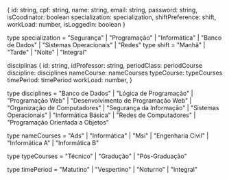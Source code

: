 {
  id: string,
  cpf: string,
  name: string,
  email: string,
  password: string,
  isCoodinator: boolean
  specialization: specialization,
  shiftPreference: shift,
  workLoad: number,
  isLoggedIn: boolean
}

type specialization = "Segurança" | "Programação" | "Informática" | "Banco de Dados" | "Sistemas Operacionais" | "Redes" 
type shift = "Manhã" | "Tarde" | "Noite" | "Integral"


disciplinas {
  id: string,
  idProfessor: string,
  periodClass: periodCourse
  discipline: disciplines
  nameCourse: nameCourses
  typeCourse: typeCourses
  timePeriod: timePeriod
  workLoad: number,
}

type disciplines = "Banco de Dados" | "Lógica de Programação" | "Programação Web" | "Desenvolvimento de Programação Web" | "Organização de Computadores" | "Segurança da 
Informação" | "Sistemas Operacionais" | "Informática Básica" | "Redes de Computadores" | "Programação Orientada a Objetos"


type nameCourses = "Ads" | "Informática" | "Msi" | "Engenharia Civil" | "Informática A" | "Informática B"

type typeCourses = "Técnico" | "Gradução" | "Pós-Graduação"

type timePeriod = "Matutino" | "Vespertino" | "Noturno" | "Integral"